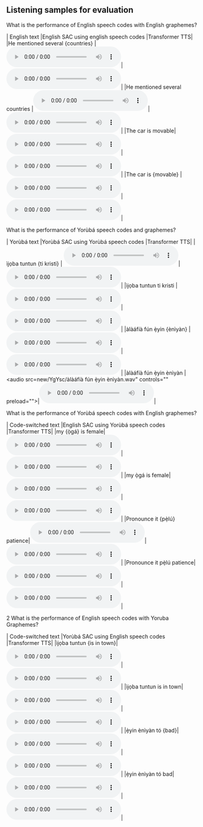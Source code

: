 <!-- Denoising Diffusion Probabilistic Models (DDPM) have been used extensively with great success in the vision field, with many models showing particularly high-quality results in image inpainting. We propose applying similar diffusion methods to the speech domain, with the goal of performing super-resolution on speech samples. We believe that an analogous method to image inpainting can be performed on low resolution speech samples to retrieve a target high-resolution sample. Throughout this study, we compare super-resolution results from multiple baseline models with an unconditional diffusion-based approach. -->

## Listening samples for evaluation

<!-- We recommend using headphones for this section. -->

<!-- |            | 196-122150-0000                                                                          | 196-122150-0001                                                                        |
|------------|------------------------------------------------------------------------------------|------------------------------------------------------------------------------------|
|            | ![](new/input/196-122150-0000.png)                                                  | ![](new/input/196-122150-0001.png)                                                  |
| Input      | <audio src="new/input/196-122150-0000.wav" controls="" preload=""></audio>          | <audio src="new/input/196-122150-0001.wav" controls="" preload=""></audio>          |
|            | ![](new/target/196-122150-0000.png)                                                  | ![](new/target/196-122150-0001.png)                                                  |
| Target      | <audio src="new/target/196-122150-0000.wav" controls="" preload=""></audio>          | <audio src="new/target/196-122150-0001.wav" controls="" preload=""></audio>          |
|            | ![](new/lstm/196-122150-0000.png)                                              | ![](new/lstm/196-122150-0001.png)                                              |
| LSTM    | <audio src="new/lstm/196-122150-0000.wav" controls="" preload=""></audio>      | <audio src="new/lstm/196-122150-0001.wav" controls="" preload=""></audio>      |
|            | ![](new/u-net/196-122150-0000.png)                                           | ![](new/u-net/196-122150-0001.png)                                           |
| U-Net  | <audio src="new/u-net/196-122150-0000.wav" controls="" preload=""></audio>   | <audio src="new/u-net/196-122150-0001.wav" controls="" preload=""></audio>   |
|            | ![](new/nuwave2/196-122150-0000.png)                                                  | ![](new/nuwave2/196-122150-0001.png)                                                  |
| NU-wave2      | <audio src="new/nuwave2/196-122150-0000.wav" controls="" preload=""></audio>          | <audio src="new/nuwave2/196-122150-0001.wav" controls="" preload=""></audio>          |
|            | ![](new/repaint/196-122150-0000.png)                                          | ![](new/repaint/196-122150-0001.png)                                          |
| Repaint (Our model)  | <audio src="new/repaint/196-122150-0000.wav" controls="" preload=""></audio>  | <audio src="new/repaint/196-122150-0001.wav" controls="" preload=""></audio>  |



Unconditional diffusion produced plausible sounds from random noise

|            | ![](new/Unconditional diffusion/image 1.png)                                                  | ![](new/Unconditional diffusion/image 2.png)                                                  |
| Unconditional diffusion      | <audio src="new/Unconditional diffusion/randwave_1.wav" controls="" preload=""></audio>          | <audio src="new/Unconditional diffusion/randwave_2.wav" controls="" preload=""></audio>          | -->

What is the performance of English speech codes with English graphemes?

|    English text              |English SAC using english speech codes                                                  |Transformer TTS|
|He mentioned several {countries} | <audio src="new/Esg/He mentioned several <countries>.wav" controls="" preload=""></audio>|<audio src=" " controls="" preload=""></audio>|
|He mentioned several countries |<audio src="new/Esg/He mentioned several countries.wav" controls="" preload=""></audio>|<audio src="new/transformer Esg/He mentioned several countries.wav" controls="" preload=""></audio>|
|The car is movable|<audio src="new/Esg/The car is movable.wav" controls="" preload=""></audio>|<audio src="new/transformer Esg/The car is movable.wav" controls="" preload=""></audio>|
|The car is {movable} | <audio src="new/Esg/The car is <movable>.wav" controls="" preload=""></audio>|<audio src=" " controls="" preload=""></audio>|

What is the performance of Yorùbá speech codes and graphemes?

|    Yorùbá text              |Yorùbá SAC using Yorùbá speech codes                                                  |Transformer TTS|
|ìjọba tuntun {ti kristi} | <audio src="new/YgYsc/ìjọba tuntun <ti kristi>.wav" controls="" preload=""></audio>|<audio src=" " controls="" preload=""></audio>|
|ìjọba tuntun ti kristi |<audio src="new/YgYsc/ìjọba tuntun ti kristi.wav" controls="" preload=""></audio>|<audio src="new/transformer YgYsc/ìjọba tuntun ti kristi.wav" controls="" preload=""></audio>|
|àlàáfíà fún ẹ̀yin {ènìyàn} |<audio src="new/YgYsc/àlàáfíà fún ẹ̀yin <ènìyàn>.wav" controls="" preload=""></audio>|<audio src=" " controls="" preload=""></audio>|
|àlàáfíà fún ẹ̀yin ènìyàn | <audio src=new/YgYsc/àlàáfíà fún ẹ̀yin ènìyàn.wav" controls="" preload=""></audio>|<audio src="new/transformer YgYsc/àlàáfíà fún ẹ̀yin ènìyàn.wav" controls="" preload=""></audio>|




What is the performance of Yorùbá speech codes with English graphemes?

|    Code-switched text              |English SAC using Yorùbá speech codes                                                   |Transformer TTS|
|my {ọ̀gá} is female|<audio src="new/EgYsc/my <ọ̀gá> is female.wav" controls="" preload=""></audio>|<audio src=" " controls="" preload=""></audio>|
|my ọ̀gá is female|<audio src="new/EgYsc/my ọ̀gá is female.wav" controls="" preload=""></audio>|<audio src="/new/transformer EgYsc/my ọ̀gá is female.wav" controls="" preload=""></audio>|
|Pronounce it {pẹ̀lú} patience|<audio src="new/EgYsc/Pronounce it <pẹ̀lú> patience.wav" controls="" preload=""></audio>|<audio src=" " controls="" preload=""></audio>|
|Pronounce it pẹ̀lú patience|<audio src="new/EgYsc/Pronounce it pẹ̀lú patience.wav" controls="" preload=""></audio>|<audio src="new/transformer EgYsc/Pronounce it pẹ̀lú patience.wav" controls="" preload=""></audio>|



2
What is the performance of English speech codes with Yoruba Graphemes?

|    Code-switched text              |Yorùbá SAC using English speech codes                                                   |Transformer TTS|
|ìjọba tuntun {is in town}|<audio src="new/YgEsc/ìjọba tuntun {is in town}.wav" controls="" preload=""></audio>|<audio src=" " controls="" preload=""></audio>|
|ìjọba tuntun is in town|<audio src="new/YgEsc/ìjọba tuntun is in town.wav" controls="" preload=""></audio>|<audio src="new/transformer YgEsc/ìjọba tuntun is in town.wav" controls="" preload=""></audio>|
|ẹ̀yin ènìyàn tó {bad}|<audio src="new/YgEsc/ẹ̀yin ènìyàn tó {bad}.wav" controls="" preload=""></audio>|<audio src=" " controls="" preload=""></audio>|
|ẹ̀yin ènìyàn tó bad|<audio src="new/YgEsc/ẹ̀yin ènìyàn tó bad.wav" controls="" preload=""></audio>|<audio src="new/transformer YgEsc/ẹ̀yin ènìyàn tó bad.wav" controls="" preload=""></audio>|
